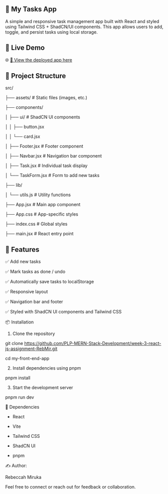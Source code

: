 ## 📝 My Tasks App
A simple and responsive task management app built with React and styled using Tailwind CSS + ShadCN/UI components. This app allows users to add, toggle, and persist tasks using local storage.

## 📸 Live Demo

🌐 [🔗 View the deployed app here](https://stalwart-blancmange-d8164e.netlify.app/)

## 📁 Project Structure

src/

├── assets/                # Static files (images, etc.)

├── components/

│   ├── ui/                # ShadCN UI components

│   │   ├── button.jsx

│   │   └── card.jsx

│   ├── Footer.jsx         # Footer component

│   ├── Navbar.jsx         # Navigation bar component

│   ├── Task.jsx           # Individual task display

│   └── TaskForm.jsx       # Form to add new tasks

├── lib/

│   └── utils.js           # Utility functions

├── App.jsx                # Main app component

├── App.css                # App-specific styles

├── index.css              # Global styles

├── main.jsx               # React entry point

## 🚀 Features

✅ Add new tasks

✅ Mark tasks as done / undo

✅ Automatically save tasks to localStorage

✅ Responsive layout

✅ Navigation bar and footer

✅ Styled with ShadCN UI components and Tailwind CSS

📦 Installation
1. Clone the repository

git clone https://github.com/PLP-MERN-Stack-Development/week-3-react-js-assignment-RebMir.git

cd my-front-end-app

2. Install dependencies using pnpm

pnpm install

3. Start the development server

pnpm run dev

📂 Dependencies

- React

- Vite

- Tailwind CSS

- ShadCN UI

- pnpm

✍️ Author:

Rebeccah Miruka

Feel free to connect or reach out for feedback or collaboration.

